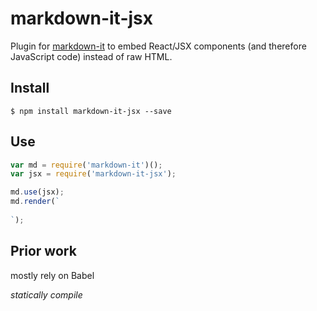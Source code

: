 # markdown-it-jsx

Plugin for [markdown-it](https://github.com/markdown-it/markdown-it)
to embed React/JSX components (and therefore JavaScript code) instead
of raw HTML.

## Install

```
$ npm install markdown-it-jsx --save
```

## Use

``` javascript
var md = require('markdown-it')();
var jsx = require('markdown-it-jsx');

md.use(jsx);
md.render(`
  
`);
```

## Prior work

mostly rely on Babel

_statically compile_

